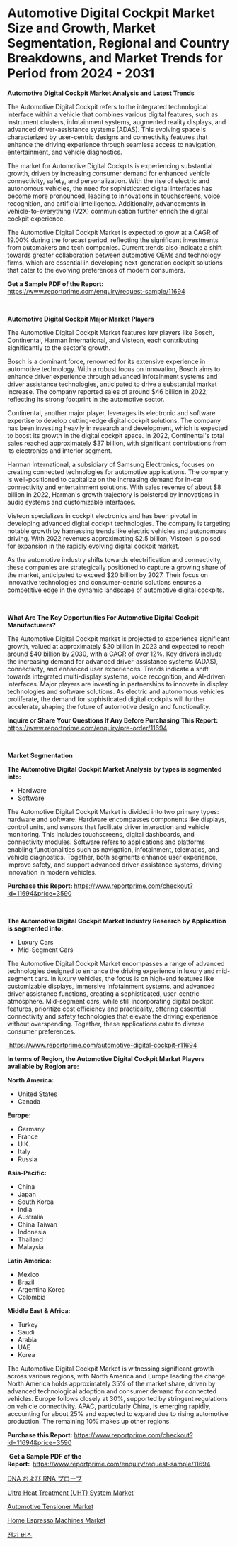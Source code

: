 <p><h1>Automotive Digital Cockpit Market Size and Growth, Market Segmentation, Regional and Country Breakdowns, and Market Trends for Period from 2024 -  2031</h1></p><p><strong>Automotive Digital Cockpit Market Analysis and Latest Trends</strong></p>
<p><p>The Automotive Digital Cockpit refers to the integrated technological interface within a vehicle that combines various digital features, such as instrument clusters, infotainment systems, augmented reality displays, and advanced driver-assistance systems (ADAS). This evolving space is characterized by user-centric designs and connectivity features that enhance the driving experience through seamless access to navigation, entertainment, and vehicle diagnostics.</p><p>The market for Automotive Digital Cockpits is experiencing substantial growth, driven by increasing consumer demand for enhanced vehicle connectivity, safety, and personalization. With the rise of electric and autonomous vehicles, the need for sophisticated digital interfaces has become more pronounced, leading to innovations in touchscreens, voice recognition, and artificial intelligence. Additionally, advancements in vehicle-to-everything (V2X) communication further enrich the digital cockpit experience.</p><p>The Automotive Digital Cockpit Market is expected to grow at a CAGR of 19.00% during the forecast period, reflecting the significant investments from automakers and tech companies. Current trends also indicate a shift towards greater collaboration between automotive OEMs and technology firms, which are essential in developing next-generation cockpit solutions that cater to the evolving preferences of modern consumers.</p></p>
<p><strong>Get a Sample PDF of the Report:&nbsp;</strong> <a href="https://www.reportprime.com/enquiry/request-sample/11694">https://www.reportprime.com/enquiry/request-sample/11694</a></p>
<p>&nbsp;</p>
<p><strong>Automotive Digital Cockpit Major Market Players</strong></p>
<p><p>The Automotive Digital Cockpit Market features key players like Bosch, Continental, Harman International, and Visteon, each contributing significantly to the sector's growth. </p><p>Bosch is a dominant force, renowned for its extensive experience in automotive technology. With a robust focus on innovation, Bosch aims to enhance driver experience through advanced infotainment systems and driver assistance technologies, anticipated to drive a substantial market increase. The company reported sales of around $46 billion in 2022, reflecting its strong footprint in the automotive sector.</p><p>Continental, another major player, leverages its electronic and software expertise to develop cutting-edge digital cockpit solutions. The company has been investing heavily in research and development, which is expected to boost its growth in the digital cockpit space. In 2022, Continental's total sales reached approximately $37 billion, with significant contributions from its electronics and interior segment.</p><p>Harman International, a subsidiary of Samsung Electronics, focuses on creating connected technologies for automotive applications. The company is well-positioned to capitalize on the increasing demand for in-car connectivity and entertainment solutions. With sales revenue of about $8 billion in 2022, Harman's growth trajectory is bolstered by innovations in audio systems and customizable interfaces.</p><p>Visteon specializes in cockpit electronics and has been pivotal in developing advanced digital cockpit technologies. The company is targeting notable growth by harnessing trends like electric vehicles and autonomous driving. With 2022 revenues approximating $2.5 billion, Visteon is poised for expansion in the rapidly evolving digital cockpit market.</p><p>As the automotive industry shifts towards electrification and connectivity, these companies are strategically positioned to capture a growing share of the market, anticipated to exceed $20 billion by 2027. Their focus on innovative technologies and consumer-centric solutions ensures a competitive edge in the dynamic landscape of automotive digital cockpits.</p></p>
<p>&nbsp;</p>
<p><strong>What Are The Key Opportunities For Automotive Digital Cockpit Manufacturers?</strong></p>
<p><p>The Automotive Digital Cockpit market is projected to experience significant growth, valued at approximately $20 billion in 2023 and expected to reach around $40 billion by 2030, with a CAGR of over 12%. Key drivers include the increasing demand for advanced driver-assistance systems (ADAS), connectivity, and enhanced user experiences. Trends indicate a shift towards integrated multi-display systems, voice recognition, and AI-driven interfaces. Major players are investing in partnerships to innovate in display technologies and software solutions. As electric and autonomous vehicles proliferate, the demand for sophisticated digital cockpits will further accelerate, shaping the future of automotive design and functionality.</p></p>
<p><strong>Inquire or Share Your Questions If Any Before Purchasing This Report:</strong> <a href="https://www.reportprime.com/enquiry/pre-order/11694">https://www.reportprime.com/enquiry/pre-order/11694</a></p>
<p>&nbsp;</p>
<p><strong>Market Segmentation</strong></p>
<p><strong>The Automotive Digital Cockpit Market Analysis by types is segmented into:</strong></p>
<p><ul><li>Hardware</li><li>Software</li></ul></p>
<p><p>The Automotive Digital Cockpit Market is divided into two primary types: hardware and software. Hardware encompasses components like displays, control units, and sensors that facilitate driver interaction and vehicle monitoring. This includes touchscreens, digital dashboards, and connectivity modules. Software refers to applications and platforms enabling functionalities such as navigation, infotainment, telematics, and vehicle diagnostics. Together, both segments enhance user experience, improve safety, and support advanced driver-assistance systems, driving innovation in modern vehicles.</p></p>
<p><strong>Purchase this Report:&nbsp;</strong><a href="https://www.reportprime.com/checkout?id=11694&price=3590">https://www.reportprime.com/checkout?id=11694&price=3590</a></p>
<p>&nbsp;</p>
<p><strong>The Automotive Digital Cockpit Market Industry Research by Application is segmented into:</strong></p>
<p><ul><li>Luxury Cars</li><li>Mid-Segment Cars</li></ul></p>
<p><p>The Automotive Digital Cockpit Market encompasses a range of advanced technologies designed to enhance the driving experience in luxury and mid-segment cars. In luxury vehicles, the focus is on high-end features like customizable displays, immersive infotainment systems, and advanced driver assistance functions, creating a sophisticated, user-centric atmosphere. Mid-segment cars, while still incorporating digital cockpit features, prioritize cost efficiency and practicality, offering essential connectivity and safety technologies that elevate the driving experience without overspending. Together, these applications cater to diverse consumer preferences.</p></p>
<p><a href="https://www.reportprime.com/automotive-digital-cockpit-r11694">&nbsp;https://www.reportprime.com/automotive-digital-cockpit-r11694</a></p>
<p><strong>In terms of Region, the Automotive Digital Cockpit Market Players available by Region are:</strong></p>
<p>
    <p> <strong> North America: </strong>
        <ul>
            <li>United States</li>
            <li>Canada</li>
        </ul>
        </p> 
    <p> <strong> Europe: </strong>
        <ul>
            <li>Germany</li>
            <li>France</li>
            <li>U.K.</li>
            <li>Italy</li>
            <li>Russia</li>
        </ul>
        </p> 
    <p> <strong> Asia-Pacific: </strong>
        <ul>
            <li>China</li>
            <li>Japan</li>
            <li>South Korea</li>
            <li>India</li>
            <li>Australia</li>
            <li>China Taiwan</li>
            <li>Indonesia</li>
            <li>Thailand</li>
            <li>Malaysia</li>
        </ul>
        </p> 
    <p> <strong> Latin America: </strong>
        <ul>
            <li>Mexico</li>
            <li>Brazil</li>
            <li>Argentina Korea</li>
            <li>Colombia</li>
        </ul>
        </p> 
    <p> <strong> Middle East & Africa: </strong>
        <ul>
            <li>Turkey</li>
            <li>Saudi</li>
            <li>Arabia</li>
            <li>UAE</li>
            <li>Korea</li>
        </ul>
    </p>
    </p>
<p><p>The Automotive Digital Cockpit Market is witnessing significant growth across various regions, with North America and Europe leading the charge. North America holds approximately 35% of the market share, driven by advanced technological adoption and consumer demand for connected vehicles. Europe follows closely at 30%, supported by stringent regulations on vehicle connectivity. APAC, particularly China, is emerging rapidly, accounting for about 25% and expected to expand due to rising automotive production. The remaining 10% makes up other regions.</p></p>
<p><strong>Purchase this Report: </strong><a href="https://www.reportprime.com/checkout?id=11694&price=3590">https://www.reportprime.com/checkout?id=11694&price=3590</a></p>
<p>&nbsp;<strong>Get a Sample PDF of the Report:&nbsp;&nbsp;</strong><a href="https://www.reportprime.com/enquiry/request-sample/11694">https://www.reportprime.com/enquiry/request-sample/11694</a></p>
<p><strong></strong></p>
<p><p><a href="https://medium.com/@dfs4ff/2024%E5%B9%B4%E3%81%8B%E3%82%892031%E5%B9%B4%E3%81%AB%E3%81%8B%E3%81%91%E3%81%A6%E3%81%AE%E3%83%88%E3%83%AC%E3%83%B3%E3%83%89%E3%81%8B%E3%82%89%E6%88%A6%E7%95%A5%E3%81%BE%E3%81%A7-%E3%82%B0%E3%83%AD%E3%83%BC%E3%83%90%E3%83%ABdna%E3%81%8A%E3%82%88%E3%81%B3rna%E3%83%97%E3%83%AD%E3%83%BC%E3%83%96%E5%B8%82%E5%A0%B4%E3%81%AE%E3%83%8A%E3%83%93%E3%82%B2%E3%83%BC%E3%83%88-30658e88818e">DNA および RNA プローブ</a></p><p><a href="https://issuu.com/reportprime-2/docs/ultra-heat-treatment-uht-system-mar_34550e0a1394d6">Ultra Heat Treatment (UHT) System Market</a></p><p><a href="https://github.com/PeterParrish5/Market-Research-Report-List-6/blob/main/automotive-tensioner-market.md">Automotive Tensioner Market</a></p><p><a href="https://medium.com/@crystalwastonh89/home-espresso-machines-market-analysis-report-global-insights-by-region-type-manually-bc20a9ff337a">Home Espresso Machines Market</a></p><p><a href="https://medium.com/@carlosdytouglas8907667/%EC%A0%84-%EC%84%B8%EA%B3%84-%EC%A0%84%EA%B8%B0-%EB%B2%84%EC%8A%A4-%EC%8B%9C%EC%9E%A5-%EA%B8%B0%ED%9A%8C-%EB%B0%8F-%EC%8B%9C%EC%9E%A5-%EA%B3%BC%EC%A0%9C-2024-2031-dbda0c0a1da3">전기 버스</a></p></p>